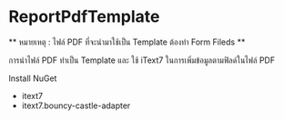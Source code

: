 # ReportPdfTemplate
** หมายเหตุ : ไฟล์ PDF ที่จะนำมาใช้เป็น Template ต้องทำ Form Fileds **

การนำไฟล์ PDF ทำเป็น Template และ ใช้ iText7 ในการเพิ่มข้อมูลตามฟิลด์ในไฟล์ PDF 

Install NuGet
 - itext7
 - itext7.bouncy-castle-adapter
